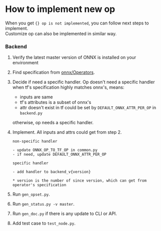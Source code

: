 How to implement new op
======

When you get `{} op is not implemented`, you can follow next steps to implement.  
Customize op can also be implemented in similar way.

### Backend

1.  Verify the latest master version of ONNX is installed on your environment
2.  Find specification from [onnx/Operators](https://github.com/onnx/onnx/blob/master/docs/Operators.md).
3.  Decide if need a specific handler.
    Op doesn't need a specific handler when tf's specification highly matches onnx's, means:
    
    - inputs are same
    - tf's attributes is a subset of onnx's    
    - attr doesn't exist in tf could be set by `DEFAULT_ONNX_ATTR_PER_OP` in `backend.py`  
    
    otherwise, op needs a specific handler.
4.  Implement. All inputs and attrs could get from step 2.
    ```
    non-specific handler
    
    - update ONNX_OP_TO_TF_OP in common.py
    - if need, update DEFAULT_ONNX_ATTR_PER_OP
    ```
    ```
    specific handler
    
    - add handler to backend_v{version}

    * version is the number of since version, which can get from operator's specification
    ```
5.  Run `gen_opset.py`.
6.  Run `gen_status.py -v master`.
7.  Run `gen_doc.py` if there is any update to CLI or API.
8.  Add test case to `test_node.py`.
